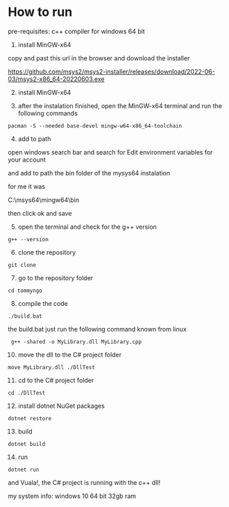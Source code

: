 # How to run

pre-requisites: c++ compiler for windows 64 bit

1. install MinGW-x64

copy and past this url in the browser and download the installer

https://github.com/msys2/msys2-installer/releases/download/2022-06-03/msys2-x86_64-20220603.exe 

2. install MinGW-x64

3. after the instalation finished, open the MinGW-x64 terminal and run the following commands

```
pacman -S --needed base-devel mingw-w64-x86_64-toolchain
```

4. add to path 

open windows search bar and search for Edit environment variables for your account

and add to path the bin folder of the mysys64 instalation

for me it was

C:\msys64\mingw64\bin

then click ok and save

5. open the terminal and check for the g++ version

```
g++ --version
```

6. clone the repository

```
git clone 
```

7. go to the repository folder

```
cd tommyngo
```

8. compile the code

```
./build.bat
```

the build.bat just run the following command known from linux
```
 g++ -shared -o MyLibrary.dll MyLibrary.cpp
```

10. move the dll to the C# project folder

```
move MyLibrary.dll ./DllTest
```
11. cd to the C# project folder

```
cd ./DllTest
```

12. install dotnet NuGet packages

```
dotnet restore
```

13. build

```
dotnet build
```

14. run
```
dotnet run
```

and Vuala!, the C# project is running with the c++ dll! 


my system info:
windows 10 64 bit
32gb ram






